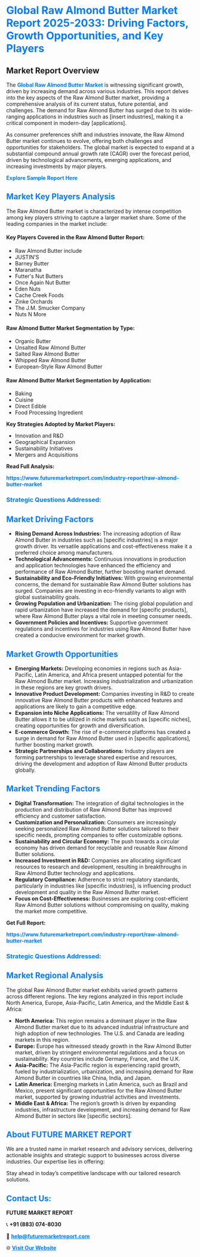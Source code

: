 <h1 style="color: #007BFF;">Global Raw Almond Butter Market Report 2025-2033: Driving Factors, Growth Opportunities, and Key Players</h1>

<section id="overview">
<h2>Market Report Overview</h2>
<p>The <a href="https://www.futuremarketreport.com/industry-report/raw-almond-butter-market" style="color: #007BFF; text-decoration: none;"><strong>Global Raw Almond Butter Market</strong></a> is witnessing significant growth, driven by increasing demand across various industries. This report delves into the key aspects of the Raw Almond Butter market, providing a comprehensive analysis of its current status, future potential, and challenges. The demand for Raw Almond Butter has surged due to its wide-ranging applications in industries such as [insert industries], making it a critical component in modern-day [applications].</p>
<p>As consumer preferences shift and industries innovate, the Raw Almond Butter market continues to evolve, offering both challenges and opportunities for stakeholders. The global market is expected to expand at a substantial compound annual growth rate (CAGR) over the forecast period, driven by technological advancements, emerging applications, and increasing investments by major players.</p>
</section>

<section id="overview">
<p><a href="https://www.futuremarketreport.com/request-sample/reportId=98661" style="color: #007BFF; text-decoration: none;"><strong>Explore Sample Report Here</strong></a></p>
</section>

<section id="key-players">
<h2 style="color: #007BFF;">Market Key Players Analysis</h2>
<p>The Raw Almond Butter market is characterized by intense competition among key players striving to capture a larger market share. Some of the leading companies in the market include:</p>
<h4>Key Players Covered in the Raw Almond Butter Report:</h4>
<ul><li>Raw Almond Butter include</li><li>JUSTIN&#039;S</li><li>Barney Butter</li><li>Maranatha</li><li>Futter&#039;s Nut Butters</li><li>Once Again Nut Butter</li><li>Eden Nuts</li><li>Cache Creek Foods</li><li>Zinke Orchards</li><li>The J.M. Smucker Company</li><li>Nuts N More</li></ul>
<h4>Raw Almond Butter Market Segmentation by Type:</h4>
<ul><li>Organic Butter</li><li>Unsalted Raw Almond Butter</li><li>Salted Raw Almond Butter</li><li>Whipped Raw Almond Butter</li><li>European-Style Raw Almond Butter</li></ul>

<h4>Raw Almond Butter Market Segmentation by Application:</h4>
<ul><li>Baking</li><li>Cuisine</li><li>Direct Edible</li><li>Food Processing Ingredient</li></ul>
<p><strong>Key Strategies Adopted by Market Players:</strong></p>
<ul>
<li>Innovation and R&D</li>
<li>Geographical Expansion</li>
<li>Sustainability Initiatives</li>
<li>Mergers and Acquisitions</li>
</ul>
</section>

<section>
<p><strong>Read Full Analysis: </strong></p><a href="https://www.futuremarketreport.com/industry-report/raw-almond-butter-market" style="color: #007BFF; text-decoration: none;"><strong>https://www.futuremarketreport.com/industry-report/raw-almond-butter-market</strong></a>
<h3 style="color: #007BFF;">Strategic Questions Addressed:</h3>
</section>

<section id="driving-factors">
<h2 style="color: #007BFF;">Market Driving Factors</h2>
<ul>
<li><strong>Rising Demand Across Industries:</strong> The increasing adoption of Raw Almond Butter in industries such as [specific industries] is a major growth driver. Its versatile applications and cost-effectiveness make it a preferred choice among manufacturers.</li>
<li><strong>Technological Advancements:</strong> Continuous innovations in production and application technologies have enhanced the efficiency and performance of Raw Almond Butter, further boosting market demand.</li>
<li><strong>Sustainability and Eco-Friendly Initiatives:</strong> With growing environmental concerns, the demand for sustainable Raw Almond Butter solutions has surged. Companies are investing in eco-friendly variants to align with global sustainability goals.</li>
<li><strong>Growing Population and Urbanization:</strong> The rising global population and rapid urbanization have increased the demand for [specific products], where Raw Almond Butter plays a vital role in meeting consumer needs.</li>
<li><strong>Government Policies and Incentives:</strong> Supportive government regulations and incentives for industries using Raw Almond Butter have created a conducive environment for market growth.</li>
</ul>
</section>

<section id="growth-opportunities">
<h2 style="color: #007BFF;">Market Growth Opportunities</h2>
<ul>
<li><strong>Emerging Markets:</strong> Developing economies in regions such as Asia-Pacific, Latin America, and Africa present untapped potential for the Raw Almond Butter market. Increasing industrialization and urbanization in these regions are key growth drivers.</li>
<li><strong>Innovative Product Development:</strong> Companies investing in R&D to create innovative Raw Almond Butter products with enhanced features and applications are likely to gain a competitive edge.</li>
<li><strong>Expansion into Niche Applications:</strong> The versatility of Raw Almond Butter allows it to be utilized in niche markets such as [specific niches], creating opportunities for growth and diversification.</li>
<li><strong>E-commerce Growth:</strong> The rise of e-commerce platforms has created a surge in demand for Raw Almond Butter used in [specific applications], further boosting market growth.</li>
<li><strong>Strategic Partnerships and Collaborations:</strong> Industry players are forming partnerships to leverage shared expertise and resources, driving the development and adoption of Raw Almond Butter products globally.</li>
</ul>
</section>

<section id="trending-factors">
<h2 style="color: #007BFF;">Market Trending Factors</h2>
<ul>
<li><strong>Digital Transformation:</strong> The integration of digital technologies in the production and distribution of Raw Almond Butter has improved efficiency and customer satisfaction.</li>
<li><strong>Customization and Personalization:</strong> Consumers are increasingly seeking personalized Raw Almond Butter solutions tailored to their specific needs, prompting companies to offer customizable options.</li>
<li><strong>Sustainability and Circular Economy:</strong> The push towards a circular economy has driven demand for recyclable and reusable Raw Almond Butter solutions.</li>
<li><strong>Increased Investment in R&D:</strong> Companies are allocating significant resources to research and development, resulting in breakthroughs in Raw Almond Butter technology and applications.</li>
<li><strong>Regulatory Compliance:</strong> Adherence to strict regulatory standards, particularly in industries like [specific industries], is influencing product development and quality in the Raw Almond Butter market.</li>
<li><strong>Focus on Cost-Effectiveness:</strong> Businesses are exploring cost-efficient Raw Almond Butter solutions without compromising on quality, making the market more competitive.</li>
</ul>
</section>

<section>
<p><strong>Get Full Report: </strong></p><a href="https://www.futuremarketreport.com/industry-report/raw-almond-butter-market" style="color: #007BFF; text-decoration: none;"><strong>https://www.futuremarketreport.com/industry-report/raw-almond-butter-market</strong></a>
<h3 style="color: #007BFF;">Strategic Questions Addressed:</h3>
</section>


<section id="regional-analysis">
<h2 style="color: #007BFF;">Market Regional Analysis</h2>
<p>The global Raw Almond Butter market exhibits varied growth patterns across different regions. The key regions analyzed in this report include North America, Europe, Asia-Pacific, Latin America, and the Middle East & Africa:</p>
<ul>
<li><strong>North America:</strong> This region remains a dominant player in the Raw Almond Butter market due to its advanced industrial infrastructure and high adoption of new technologies. The U.S. and Canada are leading markets in this region.</li>
<li><strong>Europe:</strong> Europe has witnessed steady growth in the Raw Almond Butter market, driven by stringent environmental regulations and a focus on sustainability. Key countries include Germany, France, and the U.K.</li>
<li><strong>Asia-Pacific:</strong> The Asia-Pacific region is experiencing rapid growth, fueled by industrialization, urbanization, and increasing demand for Raw Almond Butter in countries like China, India, and Japan.</li>
<li><strong>Latin America:</strong> Emerging markets in Latin America, such as Brazil and Mexico, present significant opportunities for the Raw Almond Butter market, supported by growing industrial activities and investments.</li>
<li><strong>Middle East & Africa:</strong> The region’s growth is driven by expanding industries, infrastructure development, and increasing demand for Raw Almond Butter in sectors like [specific sectors].</li>
</ul>
</section>

<footer>
<h2 style="color: #007BFF;">About FUTURE MARKET REPORT</h2>
<p>We are a trusted name in market research and advisory services, delivering actionable insights and strategic support to businesses across diverse industries. Our expertise lies in offering:</p>

<p>Stay ahead in today’s competitive landscape with our tailored research solutions.</p>

<h2 style="color: #007BFF;">Contact Us:</h2>
<p><strong>FUTURE MARKET REPORT</strong></p>
<p>📞 <strong>+91 (883) 074-8030</strong></p>
<p>📧 <strong><a href="mailto:help@futuremarketreport.com" style="color: #007BFF;">help@futuremarketreport.com</a></strong></p>
<p>🌐 <strong><a href="https://www.futuremarketreport.com/" style="color: #007BFF;">Visit Our Website</a></strong></p>
</footer>